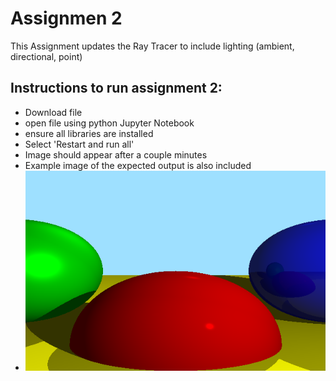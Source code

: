 # Assignmen 2
This Assignment updates the Ray Tracer to include lighting (ambient, directional, point)
## Instructions to run assignment 2:
- Download file
- open file using python Jupyter Notebook
- ensure all libraries are installed
- Select 'Restart and run all'
- Image should appear after a couple minutes
- Example image of the expected output is also included
- ![Example 2](https://github.com/WillCodeStuff/Computer-Graphics/blob/7c1471857a8cd0491e8dba1d248920b6c2c89546/Assignment%203/Assignment%203.PNG "Example image") 

